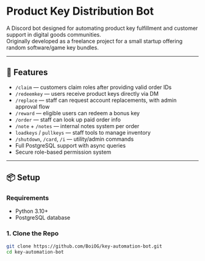 # Product Key Distribution Bot

A Discord bot designed for automating product key fulfillment and customer support in digital goods communities.  
Originally developed as a freelance project for a small startup offering random software/game key bundles.

---

## 🚀 Features

- `/claim` — customers claim roles after providing valid order IDs  
- `/redeemkey` — users receive product keys directly via DM  
- `/replace` — staff can request account replacements, with admin approval flow  
- `/reward` — eligible users can redeem a bonus key  
- `/order` — staff can look up paid order info  
- `/note` + `/notes` — internal notes system per order  
- `loadkeys` / `pullkeys` — staff tools to manage inventory  
- `/shutdown`, `/card`, `/i` — utility/admin commands  
- Full PostgreSQL support with async queries  
- Secure role-based permission system

---

## 📦 Setup

### Requirements

- Python 3.10+
- PostgreSQL database

### 1. Clone the Repo

```bash
git clone https://github.com/BoiOG/key-automation-bot.git
cd key-automation-bot
